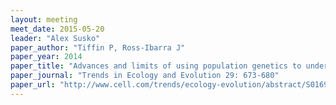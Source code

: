 ```yaml
---
layout: meeting
meet_date: 2015-05-20
leader: "Alex Susko"
paper_author: "Tiffin P, Ross-Ibarra J"
paper_year: 2014
paper_title: "Advances and limits of using population genetics to understand local adaptation"
paper_journal: "Trends in Ecology and Evolution 29: 673-680"
paper_url: "http://www.cell.com/trends/ecology-evolution/abstract/S0169-5347(14)00223-7"
---
```

